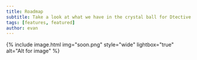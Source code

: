 ```yaml
---
title: Roadmap
subtitle: Take a look at what we have in the crystal ball for Dtective.
tags: [features, featured]
author: evan
---
```

{% include image.html img="soon.png" style="wide" lightbox="true" alt="Alt for image" %}
